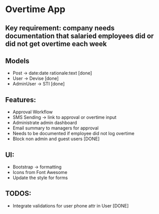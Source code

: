 # Overtime App

## Key requirement: company needs documentation that salaried employees did or did not get overtime each week

## Models
- Post -> date:date rationale:text [done]
- User -> Devise [done]
- AdminUser -> STI [done]

## Features:
- Approval Workflow
- SMS Sending -> link to approval or overtime input
- Administrate admin dashboard
- Email summary to managers for approval
- Needs to be documented if employee did not log overtime
- Block non admin and guest users [DONE]


## UI:
- Bootstrap -> formatting
- Icons from Font Awesome
- Update the style for forms

## TODOS:
- Integrate validations for user phone  attr in User [DONE]
